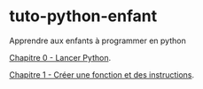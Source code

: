 # tuto-python-enfant
Apprendre aux enfants à programmer en python

[Chapitre 0 - Lancer Python](chapitre0.md).

[Chapitre 1 - Créer une fonction et des instructions](chapitre1.md).

